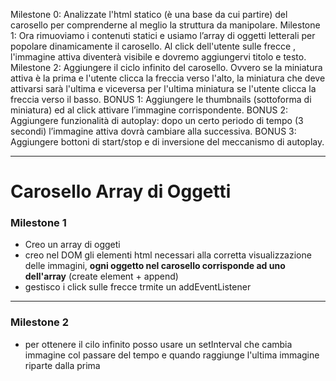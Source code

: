Milestone 0:
Analizzate l'html statico (è una base da cui partire) del carosello per comprenderne al meglio la struttura da manipolare.
Milestone 1:
Ora rimuoviamo i contenuti statici e usiamo l’array di oggetti letterali per popolare dinamicamente il carosello.
Al click dell'utente sulle frecce , l'immagine attiva diventerà visibile e dovremo aggiungervi titolo e testo.
Milestone 2:
Aggiungere il ciclo infinito del carosello. Ovvero se la miniatura attiva è la prima e l'utente clicca la freccia verso l'alto, la miniatura che deve attivarsi sarà l'ultima e viceversa per l'ultima miniatura se l'utente clicca la freccia verso il basso.
BONUS 1:
Aggiungere le thumbnails (sottoforma di miniatura) ed al click attivare l’immagine corrispondente.
BONUS 2:
Aggiungere funzionalità di autoplay: dopo un certo periodo di tempo (3 secondi) l’immagine attiva dovrà cambiare alla successiva.
BONUS 3:
Aggiungere bottoni di start/stop e di inversione del meccanismo di autoplay.

---------------------------------------------------------------------------------------------------------------------------------------------------------------------------------------


# Carosello Array di Oggetti

### Milestone 1

- Creo un array di oggeti 
- creo nel DOM gli elementi html necessari alla corretta visualizzazione delle immagini, **ogni oggetto nel carosello corrisponde ad uno dell'array** (create element + append)
- gestisco i click sulle frecce trmite un addEventListener

---------------------------------------------------------------------------------------------------------------------------------------------------------------------------------------


### Milestone 2

- per ottenere il cilo infinito posso usare un setInterval che cambia immagine col passare del tempo e quando raggiunge l'ultima immagine riparte dalla prima 